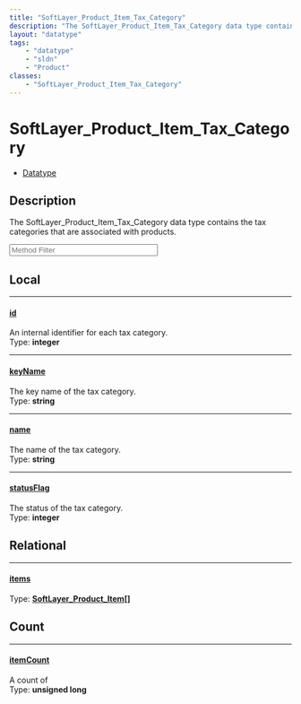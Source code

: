 ```yaml
---
title: "SoftLayer_Product_Item_Tax_Category"
description: "The SoftLayer_Product_Item_Tax_Category data type contains the tax categories that are associated with products."
layout: "datatype"
tags:
    - "datatype"
    - "sldn"
    - "Product"
classes:
    - "SoftLayer_Product_Item_Tax_Category"
---
```


# SoftLayer_Product_Item_Tax_Category
<div id='service-datatype'>
    <ul id='sldn-reference-tabs'>
        <li id='datatype'> <a href='/reference/datatypes/SoftLayer_Product_Item_Tax_Category' >Datatype</a></li>
    </ul>
</div>

## Description 
The SoftLayer_Product_Item_Tax_Category data type contains the tax categories that are associated with products. 





<!-- Service Filer BEGIN -->
<div class="view-filters">
        <div class="clearfix">
            <div class="search-input-box">
                <input placeholder="Method Filter" onkeyup="titleSearch(inputId='prop-input', divId='properties', elementClass='prop-row')" 
                    type="text" id="prop-input" value="" size="30" maxlength="128" class="form-text">
            </div>
        </div>
</div>
<!-- Service Filer END -->

<div id="properties" class="content">
<div id="localProperties" class="prop-content" >

## Local
-----
[id]: #id
#### [id]
An internal identifier for each tax category.  
<span class="type-label">Type: </span>**integer**

-----
[keyName]: #keyname
#### [keyName]
The key name of the tax category.  
<span class="type-label">Type: </span>**string**

-----
[name]: #name
#### [name]
The name of the tax category.  
<span class="type-label">Type: </span>**string**

-----
[statusFlag]: #statusflag
#### [statusFlag]
The status of the tax category.  
<span class="type-label">Type: </span>**integer**

</div>
<!-- LOCAL PROPERTY END -->

<div id="relationalProperties"  class="prop-content" >

## Relational
-----
[items]: #items
#### [items]
  
<span class="type-label">Type: </span>**<a href='/reference/datatypes/SoftLayer_Product_Item'>SoftLayer_Product_Item[] </a>**


## Count

-----
[itemCount]: #itemcount
#### [itemCount]
A count of    
<span class="type-label">Type: </span>**unsigned long**

</div>



